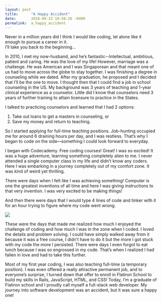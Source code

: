 ```yaml
---
layout: post
title:      "A Happy Accident"
date:       2018-09-23 19:58:26 -0400
permalink:  a_happy_accident
---
```


Never in a million years did I think I would like coding, let alone like it enough to pursue a career in it.  
I’ll take you back to the beginning…

In 2010, I met my now-husband, and he’s fantastic--Intellectual, ambitious, patient and caring.  He was the love of my life! However, marriage was a challenge. He was American and I was Singaporean and that meant one of us had to move across the globe to stay together. I was finishing a degree in counseling while we dated. After my graduation, he proposed and I decided that I’ll be the one to move. I thought then that I could find a job in school counseling in the US. My background was 3 years of teaching and 1-year clinical experience as a counselor. Little did I know that counselors need 3 years of further training to attain licensure to practice in the States. 

I talked to practicing counselors and learned that I had 2 options: 
1.	Take out loans to get a masters in counseling, or 
2.	Save my money and return to teaching. 

So I started applying for full-time teaching positions. Job-hunting occupied me for around 6 draining hours per day, and I was restless. That’s why I began to code on the side—something I could look forward to everyday. 

I began with Codecademy. Free coding courses! Great! I was so excited!  It was a huge adventure, learning something completely alien to me. I never attended a single computer class in my life and didn’t know any coders. Here I was embarking in a journey completely out of my comfort zone. It was kind of weird yet thrilling. 

There were days when I felt like I was achieving something! Computer is one the greatest inventions of all time and here I was giving instructions to that very invention. I was very excited to be making things! 

And then there were days that I would type 4 lines of code and tinker with it for an hour trying to figure where my code went wrong. 

![](https://i.imgur.com/WKdI0XGl.jpg)


These were the days that made me realized how much I enjoyed the challenge of coding and how much l was in the zone when I coded. I loved the details and problem solving.  I could have simply walked away from it because it was a free course, I didn’t have to do it but the more I got stuck with my code the more I persisted. There were days I even forgot to eat lunch because I was so engrossed in my code. That’s when I realized I had fallen in love and had to take this further. 

Most of my first year coding, I was also teaching full-time (a temporary position). I was even offered a really attractive permanent job, and to everyone’s surprise, I turned down that offer to enroll in Flatiron School to build my skills in Rails, JavaScript, HTML, and CSS! Today, I’m a graduate of Flatiron school and I proudly call myself a full-stack web developer.
My journey into software development was an accident, but it was sure a happy one!



